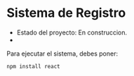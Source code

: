 <h1>Sistema de Registro</h1>

- Estado del proyecto: En construccion.
- 
Para ejecutar el sistema, debes poner:

```npm install react```




